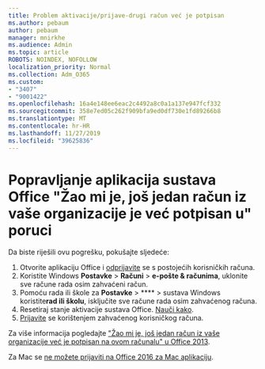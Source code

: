 ```yaml
---
title: Problem aktivacije/prijave-drugi račun već je potpisan
ms.author: pebaum
author: pebaum
manager: mnirkhe
ms.audience: Admin
ms.topic: article
ROBOTS: NOINDEX, NOFOLLOW
localization_priority: Normal
ms.collection: Adm_O365
ms.custom:
- "3407"
- "9001422"
ms.openlocfilehash: 16a4e148ee6eac2c4492a8c0a1a137e947fcf332
ms.sourcegitcommit: 358e7ed05c262f909bfa9ed0df730e1fd89266b8
ms.translationtype: MT
ms.contentlocale: hr-HR
ms.lasthandoff: 11/27/2019
ms.locfileid: "39625836"
---
```

# <a name="fixing-the-office-apps-sorry-another-account-from-your-organization-is-already-signed-in-message"></a>Popravljanje aplikacija sustava Office "Žao mi je, još jedan račun iz vaše organizacije je već potpisan u" poruci

Da biste riješili ovu pogrešku, pokušajte sljedeće:

1. Otvorite aplikaciju Office i [odprijavite](https://support.office.com/article/5a20dc11-47e9-4b6f-945d-478cb6d92071) se s postojećih korisničkih računa.   
2. Koristite Windows **Postavke** > **Računi** > **e-pošte & računima**, uklonite sve račune rada osim zahvaćeni račun. 
3. Pomoću rada ili škole za **Postavke** > **** > sustava Windows koristite**rad ili školu**, isključite sve račune rada osim zahvaćenog računa. 
4. Resetiraj stanje aktivacije sustava Office. [Nauči kako](https://docs.microsoft.com/office365/troubleshoot/activation/reset-office-365-proplus-activation-state
).
5. [Prijavite](https://support.office.com/article/628ea040-f265-49de-b986-be09c3ebf8a9) se korištenjem zahvaćenog korisničkog računa. 

Za više informacija pogledajte ["Žao mi je, još jedan račun iz vaše organizacije već je potpisan na ovom računalu" u Office 2013](https://docs.microsoft.com/office/troubleshoot/error-messages/another-account-already-signed-in).

Za Mac se [ne možete prijaviti na Office 2016 za Mac aplikaciju](https://docs.microsoft.com/office365/troubleshoot/authentication/sign-in-to-office-2016-for-mac-fail).